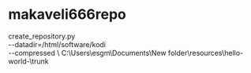 # makaveli666repo

create_repository.py \
--datadir=/html/software/kodi
\
--compressed \ 
 C:\Users\esgm\Documents\New folder\resources\hello-world-\trunk

